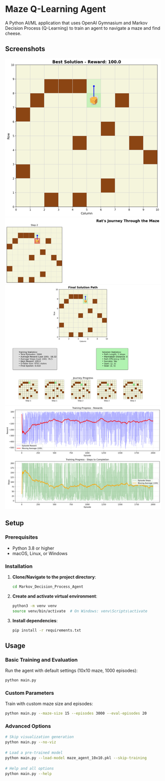 # Maze Q-Learning Agent

A Python AI/ML application that uses OpenAI Gymnasium and Markov Decision Process (Q-Learning) to train an agent to navigate a maze and find cheese.

## Screenshots

![Best Solution](visualizations/best_solution.png)
![Journey Timeline](visualizations/journey_timeline.png)
![Summary](visualizations/summary.png)
![Training Progress](visualizations/training_progress.png)


## Setup

### Prerequisites
- Python 3.8 or higher
- macOS, Linux, or Windows

### Installation

1. **Clone/Navigate to the project directory**:
   ```bash
   cd Markov_Decision_Process_Agent
   ```

2. **Create and activate virtual environment**:
   ```bash
   python3 -m venv venv
   source venv/bin/activate  # On Windows: venv\Scripts\activate
   ```

3. **Install dependencies**:
   ```bash
   pip install -r requirements.txt
   ```

## Usage

### Basic Training and Evaluation

Run the agent with default settings (10x10 maze, 1000 episodes):
```bash
python main.py
```

### Custom Parameters

Train with custom maze size and episodes:
```bash
python main.py --maze-size 15 --episodes 3000 --eval-episodes 20
```

### Advanced Options

```bash
# Skip visualization generation
python main.py --no-viz

# Load a pre-trained model
python main.py --load-model maze_agent_10x10.pkl --skip-training

# Help and all options
python main.py --help
```